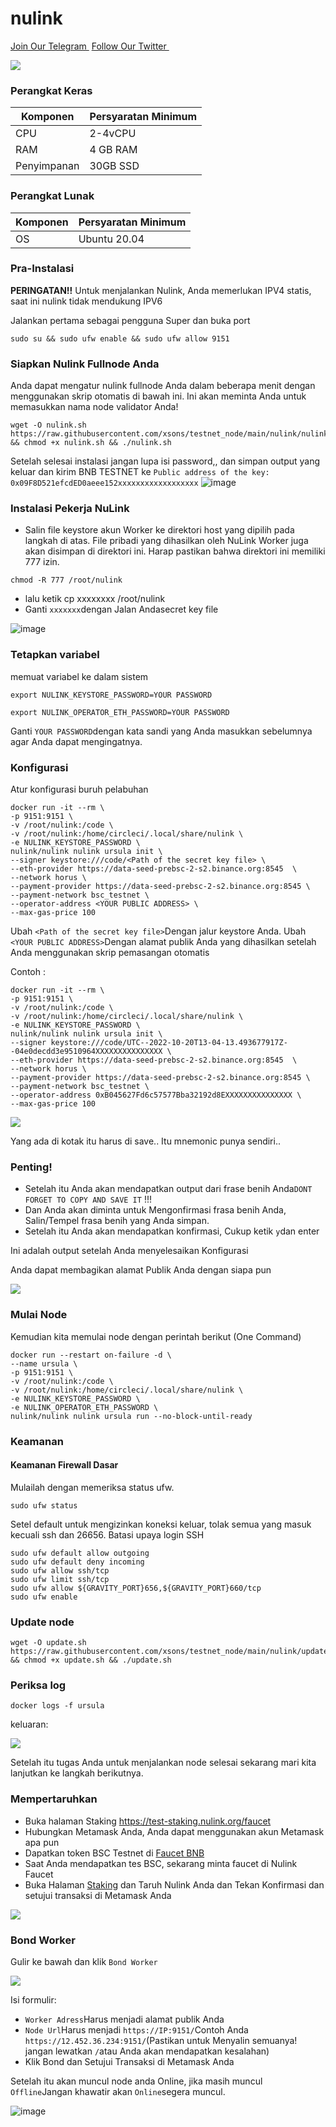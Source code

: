 # nulink

[Join Our Telegram <img src="https://user-images.githubusercontent.com/50621007/183283867-56b4d69f-bc6e-4939-b00a-72aa019d1aea.png" alt="" data-size="line">](https://t.me/BeritaCryptoo) [Follow Our Twitter <img src="https://user-images.githubusercontent.com/108946833/184274157-08210464-fa03-493d-b01c-2420c67a524f.jpg" alt="" data-size="line">](https://twitter.com/BeritaCryptoo)

![](https://user-images.githubusercontent.com/107190154/190568136-14f5a7d8-5b15-46fb-8132-4d38a0779171.gif)

### Perangkat Keras

| Komponen    | Persyaratan Minimum |
| ----------- | ------------------- |
| CPU         | 2-4vCPU             |
| RAM         | 4 GB RAM            |
| Penyimpanan | 30GB SSD            |

### Perangkat Lunak

| Komponen | Persyaratan Minimum |
| -------- | ------------------- |
| OS       | Ubuntu 20.04        |

### Pra-Instalasi

**PERINGATAN!!** Untuk menjalankan Nulink, Anda memerlukan IPV4 statis, saat ini nulink tidak mendukung IPV6

Jalankan pertama sebagai pengguna Super dan buka port

```
sudo su && sudo ufw enable && sudo ufw allow 9151
```

### Siapkan Nulink Fullnode Anda

Anda dapat mengatur nulink fullnode Anda dalam beberapa menit dengan menggunakan skrip otomatis di bawah ini. Ini akan meminta Anda untuk memasukkan nama node validator Anda!

```
wget -O nulink.sh https://raw.githubusercontent.com/xsons/testnet_node/main/nulink/nulink.sh && chmod +x nulink.sh && ./nulink.sh
```

Setelah selesai instalasi jangan lupa isi password,, dan simpan output yang keluar dan kirim BNB TESTNET ke `Public address of the key: 0x09F8D521efcdED0aeee152xxxxxxxxxxxxxxxxxx` ![image](https://user-images.githubusercontent.com/108946833/197748078-7244b4a0-eb71-46e3-9eb1-95172ffe9b17.png)

### Instalasi Pekerja NuLink

* Salin file keystore akun Worker ke direktori host yang dipilih pada langkah di atas. File pribadi yang dihasilkan oleh NuLink Worker juga akan disimpan di direktori ini. Harap pastikan bahwa direktori ini memiliki 777 izin.

```
chmod -R 777 /root/nulink
```

* lalu ketik cp xxxxxxxx /root/nulink
* Ganti `xxxxxxx`dengan Jalan Andasecret key file

![image](https://user-images.githubusercontent.com/108946833/197749979-7acde69d-0a3d-4194-976b-95a311d994b9.png)

### Tetapkan variabel

memuat variabel ke dalam sistem

```
export NULINK_KEYSTORE_PASSWORD=YOUR PASSWORD

export NULINK_OPERATOR_ETH_PASSWORD=YOUR PASSWORD
```

Ganti `YOUR PASSWORD`dengan kata sandi yang Anda masukkan sebelumnya agar Anda dapat mengingatnya.

### Konfigurasi

Atur konfigurasi buruh pelabuhan

```
docker run -it --rm \
-p 9151:9151 \
-v /root/nulink:/code \
-v /root/nulink:/home/circleci/.local/share/nulink \
-e NULINK_KEYSTORE_PASSWORD \
nulink/nulink nulink ursula init \
--signer keystore:///code/<Path of the secret key file> \
--eth-provider https://data-seed-prebsc-2-s2.binance.org:8545  \
--network horus \
--payment-provider https://data-seed-prebsc-2-s2.binance.org:8545 \
--payment-network bsc_testnet \
--operator-address <YOUR PUBLIC ADDRESS> \
--max-gas-price 100
```

Ubah `<Path of the secret key file>`Dengan jalur keystore Anda. Ubah `<YOUR PUBLIC ADDRESS>`Dengan alamat publik Anda yang dihasilkan setelah Anda menggunakan skrip pemasangan otomatis

Contoh :

```
docker run -it --rm \
-p 9151:9151 \
-v /root/nulink:/code \
-v /root/nulink:/home/circleci/.local/share/nulink \
-e NULINK_KEYSTORE_PASSWORD \
nulink/nulink nulink ursula init \
--signer keystore:///code/UTC--2022-10-20T13-04-13.493677917Z--04e0decdd3e9510964XXXXXXXXXXXXXXX \
--eth-provider https://data-seed-prebsc-2-s2.binance.org:8545  \
--network horus \
--payment-provider https://data-seed-prebsc-2-s2.binance.org:8545 \
--payment-network bsc_testnet \
--operator-address 0xB045627Fd6c57577Bba32192d8EXXXXXXXXXXXXXXX \
--max-gas-price 100
```

![](https://user-images.githubusercontent.com/108946833/196959804-6e771ae0-ea90-40d6-905a-451f7a14dae3.png)

Yang ada di kotak itu harus di save.. Itu mnemonic punya sendiri..

### Penting!

* Setelah itu Anda akan mendapatkan output dari frase benih Anda`DONT FORGET TO COPY AND SAVE IT` !!!
* Dan Anda akan diminta untuk Mengonfirmasi frasa benih Anda, Salin/Tempel frasa benih yang Anda simpan.
* Setelah itu Anda akan mendapatkan konfirmasi, Cukup ketik `y`dan enter

Ini adalah output setelah Anda menyelesaikan Konfigurasi

Anda dapat membagikan alamat Publik Anda dengan siapa pun

![](https://user-images.githubusercontent.com/108946833/196960479-7644f448-8ab9-4f31-8d40-68fd4d99988b.png)

### Mulai Node

Kemudian kita memulai node dengan perintah berikut (One Command)

```
docker run --restart on-failure -d \
--name ursula \
-p 9151:9151 \
-v /root/nulink:/code \
-v /root/nulink:/home/circleci/.local/share/nulink \
-e NULINK_KEYSTORE_PASSWORD \
-e NULINK_OPERATOR_ETH_PASSWORD \
nulink/nulink nulink ursula run --no-block-until-ready
```

### Keamanan

#### Keamanan Firewall Dasar

Mulailah dengan memeriksa status ufw.

```
sudo ufw status
```

Setel default untuk mengizinkan koneksi keluar, tolak semua yang masuk kecuali ssh dan 26656. Batasi upaya login SSH

```
sudo ufw default allow outgoing
sudo ufw default deny incoming
sudo ufw allow ssh/tcp
sudo ufw limit ssh/tcp
sudo ufw allow ${GRAVITY_PORT}656,${GRAVITY_PORT}660/tcp
sudo ufw enable
```

### Update node

```
wget -O update.sh https://raw.githubusercontent.com/xsons/testnet_node/main/nulink/update.sh && chmod +x update.sh && ./update.sh
```

### Periksa log

```
docker logs -f ursula
```

keluaran:

![](https://user-images.githubusercontent.com/108946833/196962686-1afddabd-760d-4530-a603-fe6c3179cc42.png)

Setelah itu tugas Anda untuk menjalankan node selesai sekarang mari kita lanjutkan ke langkah berikutnya.

### Mempertaruhkan

* Buka halaman Staking https://test-staking.nulink.org/faucet
* Hubungkan Metamask Anda, Anda dapat menggunakan akun Metamask apa pun
* Dapatkan token BSC Testnet di [Faucet BNB](https://testnet.binance.org/faucet-smart)
* Saat Anda mendapatkan tes BSC, sekarang minta faucet di Nulink Faucet
* Buka Halaman [Staking](https://test-staking.nulink.org/) dan Taruh Nulink Anda dan Tekan Konfirmasi dan setujui transaksi di Metamask Anda

![](https://user-images.githubusercontent.com/108946833/196966897-42296628-c89e-4619-a89a-86098e696c07.png)

### Bond Worker

Gulir ke bawah dan klik `Bond Worker`

![](https://user-images.githubusercontent.com/108946833/196967833-ff31b1ef-9832-439d-9496-8911adf8e7fc.png)

Isi formulir:

* `Worker Adress`Harus menjadi alamat publik Anda
* `Node Url`Harus menjadi `https://IP:9151/`Contoh Anda `https://12.452.36.234:9151/`(Pastikan untuk Menyalin semuanya! jangan lewatkan `/`atau Anda akan mendapatkan kesalahan)
* Klik Bond dan Setujui Transaksi di Metamask Anda

Setelah itu akan muncul node anda Online, jika masih muncul `Offline`Jangan khawatir akan `Online`segera muncul.

![image](https://user-images.githubusercontent.com/108946833/196969560-6403f300-b26d-4973-8b92-4400eef4ca2f.png)
